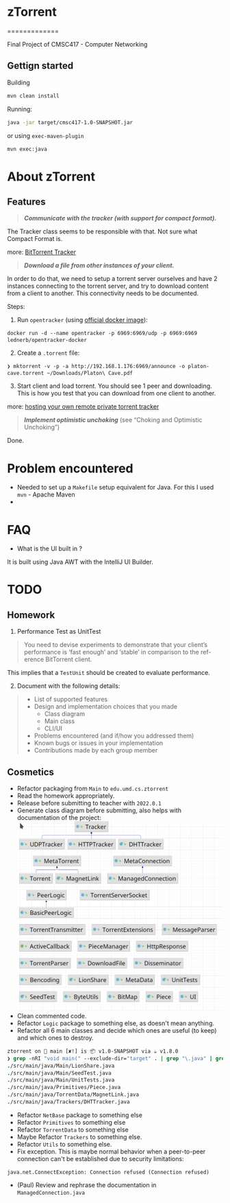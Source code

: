 # zTorrent 
=============

Final Project of CMSC417 - Computer Networking

## Gettign started

Building

```sh
mvn clean install
```

Running:
```sh
java -jar target/cmsc417-1.0-SNAPSHOT.jar
```

or using `exec-maven-plugin`

```sh
mvn exec:java
```

# About zTorrent

## Features

> ***Communicate with the tracker (with support for compact format).*** 

The Tracker class seems to be responsible with that. Not sure what Compact Format is.

more: [BitTorrent Tracker](https://en.wikipedia.org/wiki/BitTorrent_tracker)

> ***Download a file from other instances of your client.***

In order to do that, we need to setup a torrent server ourselves and have 2 instances connecting to the torrent server, and try to download content from a client to another. This connectivity needs to be documented.

Steps:

1. Run `opentracker` (using [official docker image](https://hub.docker.com/r/lednerb/opentracker-docker)):

```shell
docker run -d --name opentracker -p 6969:6969/udp -p 6969:6969 lednerb/opentracker-docker
```

2. Create a `.torrent` file:
```shell
❯ mktorrent -v -p -a http://192.168.1.176:6969/announce -o platon-cave.torrent ~/Downloads/Platon\ Cave.pdf
```

3. Start client and load torrent. You should see 1 peer and downloading. This is how you test that you can download from one client to another.

more: [hosting your own remote private torrent tracker](http://troydm.github.io/blog/2013/04/24/hosting-your-own-remote-private-torrent-tracker/)

> ***Implement optimistic unchoking*** (see “Choking and Optimistic Unchoking”)

Done. 

# Problem encountered

* Needed to set up a `Makefile` setup equivalent for Java. For this I used `mvn` - Apache Maven
* 

# FAQ

- What is the UI built in ?

It is built using Java AWT with the IntelliJ UI Builder.

# TODO

## Homework

1. Performance Test as UnitTest

> You need to devise experiments to demonstrate that your client’s performance is ‘fast enough’ and ‘stable’ in comparison to the ref-erence BitTorrent client.

This implies that a `TestUnit` should be created to evaluate performance.

2. Document with the following details:

>
> * List of supported features
> * Design and implementation choices that you made
>   * Class diagram
>   * Main class
>   * CLI/UI
> * Problems encountered (and if/how you addressed them)
> * Known bugs or issues in your implementation
> * Contributions made by each group member

## Cosmetics

* Refactor packaging from `Main` to `edu.umd.cs.ztorrent`
* Read the homework appropriately.
* Release before submitting to teacher with `2022.0.1`
* Generate class diagram before submitting, also helps with documentation of the project:
![class diagram](/docs/images/class-diagram.png "Class diagram")
* Clean commented code.
* Refactor `Logic` package to something else, as doesn't mean anything.
* Refactor all 6 main classes and decide which ones are useful (to keep) and which ones to destroy.
```csh
ztorrent on  main [✘!] is 📦 v1.0-SNAPSHOT via ☕ v1.8.0 
❯ grep -nRI "void main(" --exclude-dir="target" . | grep "\.java" | grep -v "//" | awk -F':' '{print $1}' | sortrt -u
./src/main/java/Main/LionShare.java
./src/main/java/Main/SeedTest.java
./src/main/java/Main/UnitTests.java
./src/main/java/Primitives/Piece.java
./src/main/java/TorrentData/MagnetLink.java
./src/main/java/Trackers/DHTTracker.java
```
* Refactor `NetBase` package to something else
* Refactor `Primitives` to something else
* Refactor `TorrentData` to something else
* Maybe Refactor `Trackers` to something else.
* Refactor `Utils` to something else.
* Fix exception. This is maybe normal behavior when a peer-to-peer connection can't be established due to security limitations:
```
java.net.ConnectException: Connection refused (Connection refused)
```
* (Paul) Review and rephrase the documentation in `ManagedConnection.java`